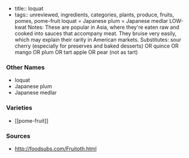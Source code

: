 - title:: loquat
- tags:: unreviewed, ingredients, categories, plants, produce, fruits, pomes, pome-fruit
loquat = Japanese plum = Japanese medlar LOW-kwat Notes: These are popular in Asia, where they're eaten raw and cooked into sauces that accompany meat. They bruise very easily, which may explain their rarity in American markets. Substitutes: sour cherry (especially for preserves and baked desserts) OR quince OR mango OR plum OR tart apple OR pear (not as tart)

### Other Names

* loquat
* Japanese plum
* Japanese medlar

### Varieties

* [[pome-fruit]]

### Sources
* http://foodsubs.com/Fruitoth.html
